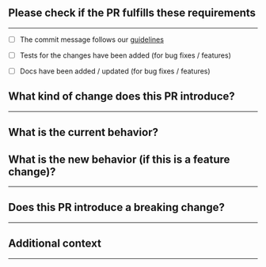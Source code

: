 <!-- Lines like this one will not be visible -->

## Please check if the PR fulfills these requirements
---
<!-- Please only continue if all checkboxes are filled like so: [x] 
The second and third checkboxes are only necessary if this PR changes code, rather than text only. -->
* [ ] The commit message follows our [guidelines](../../CONTRIBUTING.md)
* [ ] Tests for the changes have been added (for bug fixes / features)
* [ ] Docs have been added / updated (for bug fixes / features)


## What kind of change does this PR introduce? 
---
<!-- Bug fix, feature, docs update, correcting text, QoL, etc. -->


## What is the current behavior?
<!-- How the bot behaves before this PR. You can also link to an open issue here. -->


## What is the new behavior (if this is a feature change)?
---
<!-- If this PR implements a new feature or changes an existing one, describe how the bot will behave after the PR is accepted. -->


## Does this PR introduce a breaking change?
---
<!-- What changes might users need to make in their application due to this PR? Breaking changes include, but are not limited to: database scheme updates, usage of new config variables, new command modules, etc.  -->


## Additional context
---
<!-- Under this line, include anything else you'd like us to know, for instance how we can contact you on Discord.
If you have nothing else to add, simply leave this field blank. -->
